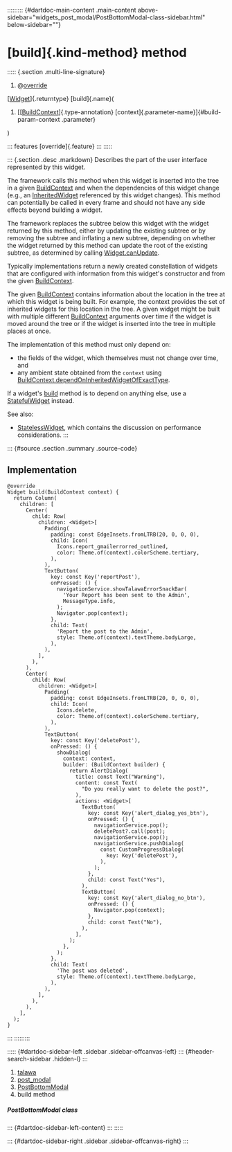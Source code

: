 ::::::::: {#dartdoc-main-content .main-content above-sidebar="widgets_post_modal/PostBottomModal-class-sidebar.html" below-sidebar=""}
<div>

# [build]{.kind-method} method

</div>

::::: {.section .multi-line-signature}
<div>

1.  @[override](https://api.flutter.dev/flutter/dart-core/override-constant.html)

</div>

[[Widget](https://api.flutter.dev/flutter/widgets/Widget-class.html)]{.returntype}
[build]{.name}(

1.  [[[BuildContext](https://api.flutter.dev/flutter/widgets/BuildContext-class.html)]{.type-annotation}
    [context]{.parameter-name}]{#build-param-context .parameter}

)

::: features
[override]{.feature}
:::
:::::

::: {.section .desc .markdown}
Describes the part of the user interface represented by this widget.

The framework calls this method when this widget is inserted into the
tree in a given
[BuildContext](https://api.flutter.dev/flutter/widgets/BuildContext-class.html)
and when the dependencies of this widget change (e.g., an
[InheritedWidget](https://api.flutter.dev/flutter/widgets/InheritedWidget-class.html)
referenced by this widget changes). This method can potentially be
called in every frame and should not have any side effects beyond
building a widget.

The framework replaces the subtree below this widget with the widget
returned by this method, either by updating the existing subtree or by
removing the subtree and inflating a new subtree, depending on whether
the widget returned by this method can update the root of the existing
subtree, as determined by calling
[Widget.canUpdate](https://api.flutter.dev/flutter/widgets/Widget/canUpdate.html).

Typically implementations return a newly created constellation of
widgets that are configured with information from this widget\'s
constructor and from the given
[BuildContext](https://api.flutter.dev/flutter/widgets/BuildContext-class.html).

The given
[BuildContext](https://api.flutter.dev/flutter/widgets/BuildContext-class.html)
contains information about the location in the tree at which this widget
is being built. For example, the context provides the set of inherited
widgets for this location in the tree. A given widget might be built
with multiple different
[BuildContext](https://api.flutter.dev/flutter/widgets/BuildContext-class.html)
arguments over time if the widget is moved around the tree or if the
widget is inserted into the tree in multiple places at once.

The implementation of this method must only depend on:

-   the fields of the widget, which themselves must not change over
    time, and
-   any ambient state obtained from the `context` using
    [BuildContext.dependOnInheritedWidgetOfExactType](https://api.flutter.dev/flutter/widgets/BuildContext/dependOnInheritedWidgetOfExactType.html).

If a widget\'s
[build](../../widgets_post_modal/PostBottomModal/build.html) method is
to depend on anything else, use a
[StatefulWidget](https://api.flutter.dev/flutter/widgets/StatefulWidget-class.html)
instead.

See also:

-   [StatelessWidget](https://api.flutter.dev/flutter/widgets/StatelessWidget-class.html),
    which contains the discussion on performance considerations.
:::

::: {#source .section .summary .source-code}
## Implementation

``` language-dart
@override
Widget build(BuildContext context) {
  return Column(
    children: [
      Center(
        child: Row(
          children: <Widget>[
            Padding(
              padding: const EdgeInsets.fromLTRB(20, 0, 0, 0),
              child: Icon(
                Icons.report_gmailerrorred_outlined,
                color: Theme.of(context).colorScheme.tertiary,
              ),
            ),
            TextButton(
              key: const Key('reportPost'),
              onPressed: () {
                navigationService.showTalawaErrorSnackBar(
                  'Your Report has been sent to the Admin',
                  MessageType.info,
                );
                Navigator.pop(context);
              },
              child: Text(
                'Report the post to the Admin',
                style: Theme.of(context).textTheme.bodyLarge,
              ),
            ),
          ],
        ),
      ),
      Center(
        child: Row(
          children: <Widget>[
            Padding(
              padding: const EdgeInsets.fromLTRB(20, 0, 0, 0),
              child: Icon(
                Icons.delete,
                color: Theme.of(context).colorScheme.tertiary,
              ),
            ),
            TextButton(
              key: const Key('deletePost'),
              onPressed: () {
                showDialog(
                  context: context,
                  builder: (BuildContext builder) {
                    return AlertDialog(
                      title: const Text("Warning"),
                      content: const Text(
                        "Do you really want to delete the post?",
                      ),
                      actions: <Widget>[
                        TextButton(
                          key: const Key('alert_dialog_yes_btn'),
                          onPressed: () {
                            navigationService.pop();
                            deletePost?.call(post);
                            navigationService.pop();
                            navigationService.pushDialog(
                              const CustomProgressDialog(
                                key: Key('deletePost'),
                              ),
                            );
                          },
                          child: const Text("Yes"),
                        ),
                        TextButton(
                          key: const Key('alert_dialog_no_btn'),
                          onPressed: () {
                            Navigator.pop(context);
                          },
                          child: const Text("No"),
                        ),
                      ],
                    );
                  },
                );
              },
              child: Text(
                'The post was deleted',
                style: Theme.of(context).textTheme.bodyLarge,
              ),
            ),
          ],
        ),
      ),
    ],
  );
}
```
:::
:::::::::

::::: {#dartdoc-sidebar-left .sidebar .sidebar-offcanvas-left}
::: {#header-search-sidebar .hidden-l}
:::

1.  [talawa](../../index.html)
2.  [post_modal](../../widgets_post_modal/)
3.  [PostBottomModal](../../widgets_post_modal/PostBottomModal-class.html)
4.  build method

##### PostBottomModal class

::: {#dartdoc-sidebar-left-content}
:::
:::::

::: {#dartdoc-sidebar-right .sidebar .sidebar-offcanvas-right}
:::
